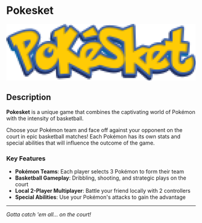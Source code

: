# Pokesket

![Pokesket Logo](logo.png)

## Description

**Pokesket** is a unique game that combines the captivating world of Pokémon with the intensity of basketball.

Choose your Pokémon team and face off against your opponent on the court in epic basketball matches! Each Pokémon has its own stats and special abilities that will influence the outcome of the game.

### Key Features

- **Pokémon Teams**: Each player selects 3 Pokémon to form their team
- **Basketball Gameplay**: Dribbling, shooting, and strategic plays on the court
- **Local 2-Player Multiplayer**: Battle your friend locally with 2 controllers
- **Special Abilities**: Use your Pokémon's attacks to gain the advantage

---

*Gotta catch 'em all... on the court!*